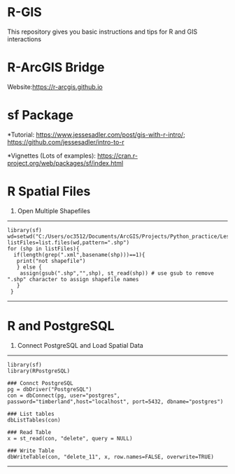 # R-GIS

This repository gives you basic instructions and tips for R and GIS interactions

# R-ArcGIS Bridge
Website:https://r-arcgis.github.io

# sf Package
*Tutorial: https://www.jessesadler.com/post/gis-with-r-intro/; https://github.com/jessesadler/intro-to-r

*Vignettes (Lots of examples): https://cran.r-project.org/web/packages/sf/index.html

# R Spatial Files
1. Open Multiple Shapefiles
------------------
    library(sf)
    wd=setwd("C:/Users/oc3512/Documents/ArcGIS/Projects/Python_practice/Lesson1")
    listFiles=list.files(wd,pattern=".shp")
    for (shp in listFiles){
      if(length(grep(".xml",basename(shp)))==1){
       print("not shapefile")
       } else {
        assign(gsub(".shp","",shp), st_read(shp)) # use gsub to remove ".shp" character to assign shapefile names
       }
     }
------------------

# R and PostgreSQL
1. Connect PostgreSQL and Load Spatial Data
------------------
    library(sf)
    library(RPostgreSQL)
       
    ### Connct PostgreSQL
    pg = dbDriver("PostgreSQL")
    con = dbConnect(pg, user="postgres", password="timberland",host="localhost", port=5432, dbname="postgres")
    
    ### List tables
    dbListTables(con)
    
    ### Read Table
    x = st_read(con, "delete", query = NULL)
    
    ### Write Table
    dbWriteTable(con, "delete_11", x, row.names=FALSE, overwrite=TRUE)
------------------
